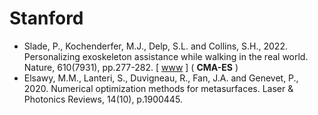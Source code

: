 # Stanford

* Slade, P., Kochenderfer, M.J., Delp, S.L. and Collins, S.H., 2022. Personalizing exoskeleton assistance while walking in the real world. Nature, 610(7931), pp.277-282. [ [www](https://www.nature.com/articles/s41586-022-05191-1) ] ( **CMA-ES** )
* Elsawy, M.M., Lanteri, S., Duvigneau, R., Fan, J.A. and Genevet, P., 2020. Numerical optimization methods for metasurfaces. Laser & Photonics Reviews, 14(10), p.1900445.
